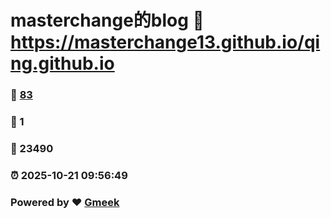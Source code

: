 # masterchange的blog :link: https://masterchange13.github.io/qing.github.io 
### :page_facing_up: [83](https://masterchange13.github.io/qing.github.io/tag.html) 
### :speech_balloon: 1 
### :hibiscus: 23490 
### :alarm_clock: 2025-10-21 09:56:49 
### Powered by :heart: [Gmeek](https://github.com/Meekdai/Gmeek)

